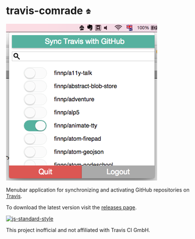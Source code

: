 # travis-comrade ![Travis Comrade](img/travis-inactive.png)

![Screenshot](img/screenshot.png)

Menubar application for synchronizing and activating GitHub repositories on [Travis](https://travis-ci.org).

To download the latest version visit the [releases page](https://github.com/finnp/travis-comrade/releases).

[![js-standard-style](https://cdn.rawgit.com/feross/standard/master/badge.svg)](https://github.com/feross/standard)

This project inofficial and not affiliated with Travis CI GmbH.
